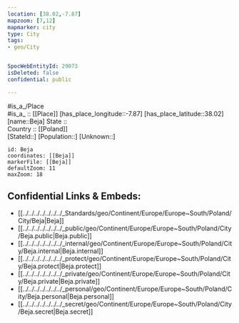 ```yaml
---
location: [38.02,-7.87] 
mapzoom: [7,12] 
mapmarker: city 
type: City
tags:
- geo/City


SpocWebEntityId: 29073
isDeleted: false
confidential: public

---
```

#is_a_/Place  
#is_a_ :: [[Place]] 
[has_place_longitude::-7.87] 
[has_place_latitude::38.02] 
[name::Beja] 
State ::  
Country :: [[Poland]]  
[StateId::] 
[Population::] 
[Unknown::] 


```leaflet
id: Beja
coordinates: [[Beja]] 
markerFile: [[Beja]] 
defaultZoom: 11 
maxZoom: 18
```


## Confidential Links & Embeds: 
- [[../../../../../../../_Standards/geo/Continent/Europe/Europe~South/Poland/City/Beja|Beja]] 
- [[../../../../../../../_public/geo/Continent/Europe/Europe~South/Poland/City/Beja.public|Beja.public]] 
- [[../../../../../../../_internal/geo/Continent/Europe/Europe~South/Poland/City/Beja.internal|Beja.internal]] 
- [[../../../../../../../_protect/geo/Continent/Europe/Europe~South/Poland/City/Beja.protect|Beja.protect]] 
- [[../../../../../../../_private/geo/Continent/Europe/Europe~South/Poland/City/Beja.private|Beja.private]] 
- [[../../../../../../../_personal/geo/Continent/Europe/Europe~South/Poland/City/Beja.personal|Beja.personal]] 
- [[../../../../../../../_secret/geo/Continent/Europe/Europe~South/Poland/City/Beja.secret|Beja.secret]] 
